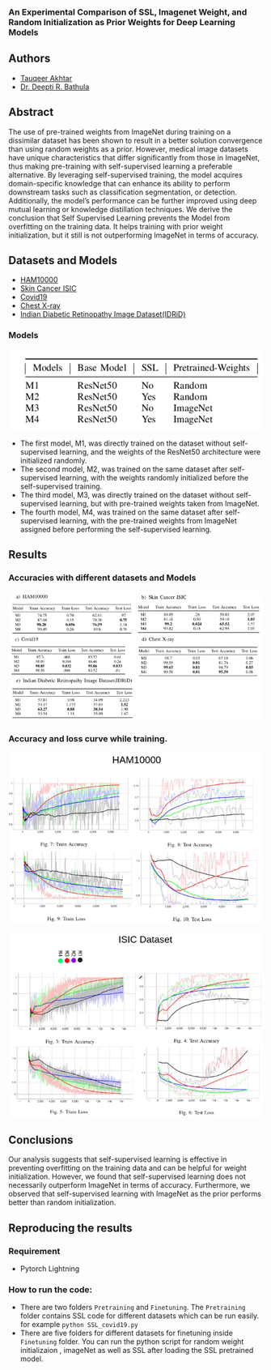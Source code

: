 ### An Experimental Comparison of SSL, Imagenet Weight, and Random Initialization as Prior Weights for Deep Learning Models
## Authors

- [Tauqeer Akhtar](https://github.com/tauqeer112)
- [Dr. Deepti R. Bathula](https://www.iitrpr.ac.in/deepti-r-bathula)

## Abstract
The use of pre-trained weights from ImageNet
during training on a dissimilar dataset has been shown to result in a better solution convergence than using random weights as a prior. However, medical image datasets have unique characteristics that differ significantly from those in ImageNet, thus making pre-training with self-supervised learning a preferable alternative. By leveraging self-supervised training, the model acquires domain-specific knowledge that can enhance its ability
to perform downstream tasks such as classification segmentation, or detection. Additionally, the model’s performance can be further improved using deep mutual learning or knowledge distillation techniques. We derive the conclusion that Self Supervised Learning prevents the Model 
from overfitting on the training data. It helps training with prior weight initialization, but it still is not outperforming ImageNet in terms of accuracy.

## Datasets and Models
- [HAM10000](https://dataverse.harvard.edu/dataset.xhtml?persistentId=doi:10.7910/DVN/DBW8)
- [Skin Cancer ISIC](https://www.kaggle.com/datasets/nodoubttome/skin-cancer9-classesisic)
- [Covid19](https://www.kaggle.com/datasets/imdevskp/corona-virus-report)
- [Chest X-ray](https://www.kaggle.com/datasets/paultimothymooney/chest-xray-pneumonia)
- [Indian Diabetic Retinopathy Image Dataset(IDRiD)](https://ieee-dataport.org/open-access/indian-diabetic-retinopathy-image-dataset-idrid)

### Models
![Models](https://github.com/tauqeer112/MTP_SSL/blob/main/Images/Screenshot%20from%202023-05-14%2020-43-13.png?raw=true)
- The first model, M1, was directly trained on the dataset without self-supervised learning, and the weights of the ResNet50 architecture were initialized randomly.
- The second model, M2, was trained on the same dataset after self-supervised learning, with the weights randomly initialized before the self-supervised training.
- The third model, M3, was directly trained on the dataset without self-supervised learning, but with pre-trained weights taken from ImageNet.
- The fourth model, M4, was trained on the same dataset after self-supervised learning, with the pre-trained weights from ImageNet assigned before performing the self-supervised learning.

## Results
### Accuracies with different datasets and Models
![Results](https://github.com/tauqeer112/MTP_SSL/blob/main/Images/Results_3rd_se.png?raw=true)

### Accuracy and loss curve while training.

![HAM10000](https://github.com/tauqeer112/MTP_SSL/blob/main/Images/HAM.png?raw=true)
  
![ISIC](https://github.com/tauqeer112/MTP_SSL/blob/main/Images/isic.png?raw=true)

## Conclusions

Our analysis suggests that self-supervised learning is effective in preventing overfitting on the training data and can be helpful for weight initialization. However, we found that self-supervised learning does not necessarily outperform ImageNet in terms of accuracy. Furthermore, we observed that self-supervised learning with ImageNet as the prior performs better than random initialization.

## Reproducing the results

### Requirement

- Pytorch Lightning

### How to run the code:

- There are two folders `Pretraining` and `Finetuning`. The `Pretraining` folder contains SSL code for different datasets which can be run easily. for example `python SSL_covid19.py`
- There are five folders for different datasets for finetuning inside `Finetuning` folder. You can run the python script for random weight initializaion , imageNet as well as SSL after loading the SSL pretrained model.

